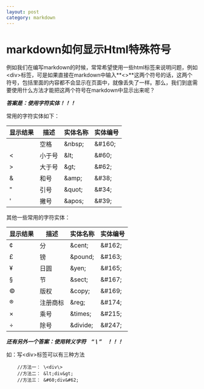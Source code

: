 ```yaml
---
layout: post
category: markdown
---
```


# markdown如何显示Html特殊符号

例如我们在编写markdown的时候，常常希望使用一些html标签来说明问题，例如&lt;div&gt;标签，可是如果直接在markdown中输入**&lt;&gt;**这两个符号的话，这两个符号，包括里面的内容都不会显示在页面中，就像丢失了一样。那么，我们到底需要使用什么方法才能把这两个符号在markdown中显示出来呢？

***答案是：使用字符实体！！！***

常用的字符实体如下：

显示结果 | 描述 | 实体名称 | 实体编号
------- | ---- | ------ | ------
&nbsp; | 空格 | &amp;nbsp; | &amp;#160;
&lt; | 小于号 | &amp;lt; | &amp;#60;
&gt; | 大于号 | &amp;gt; | &amp;#62;
&amp; | 和号 | &amp;amp; | &amp;#38;
&quot; | 引号 | &amp;quot; | &amp;#34;
&apos; | 撇号 | &amp;apos; | &amp;#39;

其他一些常用的字符实体：

显示结果 | 描述 | 实体名称 | 实体编号
------- | ---- | ------ | ------
&cent; | 分 | &amp;cent; | &amp;#162;
&pound; | 镑 | &amp;pound; | &amp;#163;
&yen; | 日圆 | &amp;yen; | &amp;#165;
&sect; | 节 | &amp;sect; | &amp;#167;
&copy; | 版权 | &amp;copy; | &amp;#169;
&reg; | 注册商标 | &amp;reg; | &amp;#174;
&times; | 乘号 | &amp;times; | &amp;#215;
&divide; | 除号 | &amp;divide; | &amp;#247;

***还有另外一个答案：使用转义字符&nbsp;&nbsp;&nbsp;&nbsp;“&nbsp;\\&nbsp;”&nbsp;&nbsp;&nbsp;&nbsp;！！！***

如：写\<div\>标签可以有三种方法

```
	//方法一： \<div\>
	//方法二： &lt;div&gt;
	//方法三： &#60;div&#62;
```



